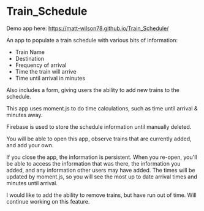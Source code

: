 # Train_Schedule

Demo app here: https://matt-wilson78.github.io/Train_Schedule/

An app to populate a train schedule with various bits of information:

- Train Name
- Destination
- Frequency of arrival
- Time the train will arrive
- Time until arrival in minutes

Also includes a form, giving users the ability to add new trains to the schedule.

This app uses moment.js to do time calculations, such as time until arrival & minutes away.

Firebase is used to store the schedule information until manually deleted.

You will be able to open this app, observe trains that are currently added, and add your own.

If you close the app, the information is persistent. When you re-open, you'll be able to access the information that was there, the information you added, and any information other users may have added. The times will be updated by moment.js, so you will see the most up to date arrival times and minutes until arrival.

I would like to add the ability to remove trains, but have run out of time. Will continue working on this feature.
